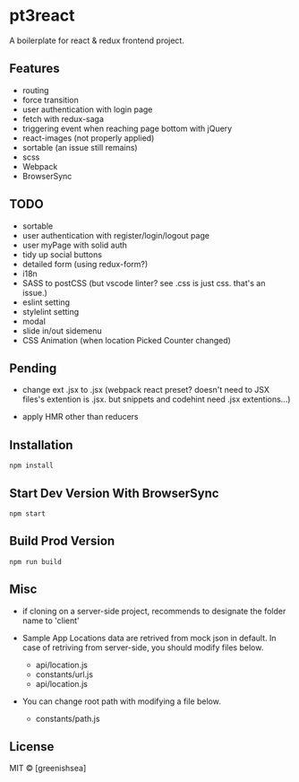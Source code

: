 # pt3react

A boilerplate for react & redux frontend project.

## Features

* routing
* force transition
* user authentication with login page
* fetch with redux-saga
* triggering event when reaching page bottom with jQuery
* react-images (not properly applied)
* sortable (an issue still remains)
* scss
* Webpack
* BrowserSync

## TODO

* sortable
* user authentication with register/login/logout page
* user myPage with solid auth
* tidy up social buttons
* detailed form (using redux-form?)
* i18n
* SASS to postCSS (but vscode linter? see .css is just css. that's an issue.)
* eslint setting
* stylelint setting
* modal
* slide in/out sidemenu
* CSS Animation (when location Picked Counter changed)

## Pending

* change ext .jsx to .jsx
  (webpack react preset? doesn't need to JSX files's extention is .jsx.
   but snippets and codehint need .jsx extentions...)

* apply HMR other than reducers

## Installation

```
npm install
```

## Start Dev Version With BrowserSync

```
npm start
```

## Build Prod Version

```
npm run build
```

## Misc
- if cloning on a server-side project, recommends to designate the folder name to 'client' 

- Sample App Locations data are retrived from mock json in default.
  In case of retriving from server-side, you should modify files below.
  - api/location.js
  - constants/url.js
  - api/location.js

- You can change root path with modifying a file below.
  - constants/path.js

## License

MIT © [greenishsea]